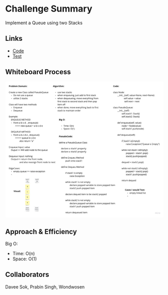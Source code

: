 # Challenge Summary
<!-- Description of the challenge -->
Implement a Queue using two Stacks

## Links

- [Code](stack_queue_pseudo.py)
- [Test](tests/test_stack_queue_pseudo.py)

## Whiteboard Process
<!-- Embedded whiteboard image -->
![Whiteboard](Challenge11.jpg)

## Approach & Efficiency
<!-- What approach did you take? Why? What is the Big O space/time for this approach? -->
Big O:

  - Time: O(n)
  - Space: O(1)

## Collaborators
<!-- List all collaborators and credits -->
Davee Sok, Prabin Singh, Wondwosen
